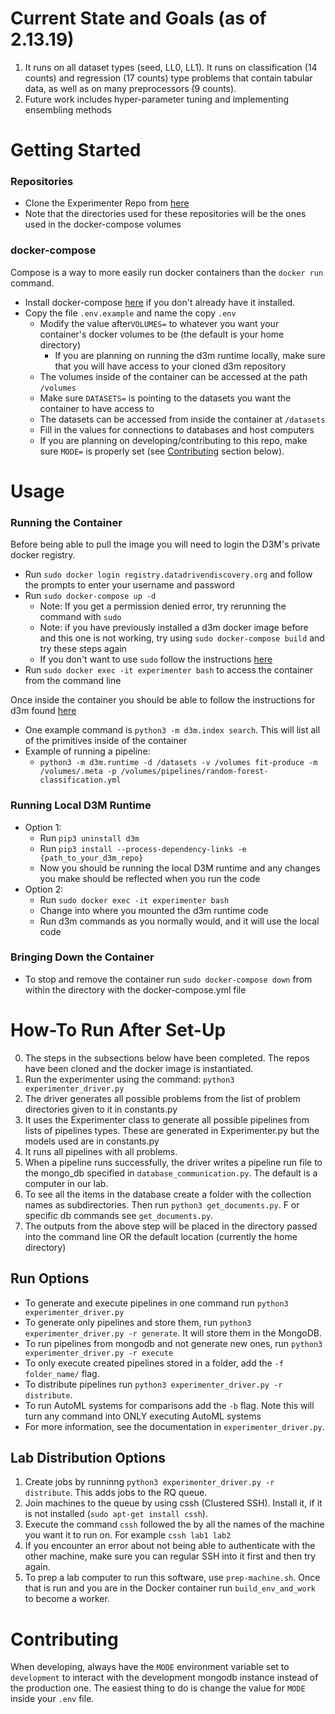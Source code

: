 # Current State and Goals (as of 2.13.19)
1. It runs on all dataset types (seed, LL0, LL1).  It runs on classification (14 counts) and regression (17 counts) type problems that contain tabular data, as well as on many preprocessors (9 counts).
3. Future work includes hyper-parameter tuning and implementing ensembling methods

# Getting Started
### Repositories ###
* Clone the Experimenter Repo from [here](https://github.com/byu-dml/d3m-experimenter)
* Note that the directories used for these repositories will be the ones used in the docker-compose volumes

### docker-compose
Compose is a way to more easily run docker containers than the `docker run` command.
* Install docker-compose [here](https://docs.docker.com/compose/install/#install-compose) if you don't already have it installed.
* Copy the file `.env.example` and name the copy `.env`
  * Modify the value after`VOLUMES=` to whatever you want your container's docker volumes to be (the default is your home directory)
    * If you are planning on running the d3m runtime locally, make sure that you will have access to your cloned d3m repository
  * The volumes inside of the container can be accessed at the path `/volumes`
  * Make sure `DATASETS=` is pointing to the datasets you want the container to have access to
  * The datasets can be accessed from inside the container at `/datasets`
  * Fill in the values for connections to databases and host computers
  * If you are planning on developing/contributing to this repo, make sure `MODE=` is properly set (see [Contributing](#contributing) section below).

# Usage
### Running the Container
Before being able to pull the image you will need to login the D3M's private docker registry.
* Run `sudo docker login registry.datadrivendiscovery.org` and follow the prompts to enter your username and password
* Run `sudo docker-compose up -d`
  * Note: If you get a permission denied error, try rerunning the command with `sudo`
  * Note: if you have previously installed a d3m docker image before and this one is not working, try using `sudo docker-compose build` and try these steps again
  * If you don't want to use `sudo` follow the instructions [here](https://askubuntu.com/questions/477551/how-can-i-use-docker-without-sudo)
* Run `sudo docker exec -it experimenter bash` to access the container from the command line

Once inside the container you should be able to follow the instructions for d3m found [here](https://gitlab.com/datadrivendiscovery/d3m)
  * One example command is `python3 -m d3m.index search`. This will list all of the primitives inside of the container
  * Example of running a pipeline:
    * `python3 -m d3m.runtime -d /datasets -v /volumes fit-produce -m /volumes/.meta -p /volumes/pipelines/random-forest-classification.yml`
  
### Running Local D3M Runtime
* Option 1:
  * Run `pip3 uninstall d3m`
  * Run `pip3 install --process-dependency-links -e {path_to_your_d3m_repo}`
  * Now you should be running the local D3M runtime and any changes you make should be reflected when you run the code
* Option 2:
  * Run `sudo docker exec -it experimenter bash`
  * Change into where you mounted the d3m runtime code
  * Run d3m commands as you normally would, and it will use the local code
 

### Bringing Down the Container
* To stop and remove the container run `sudo docker-compose down` from within the directory with the docker-compose.yml file


# How-To Run After Set-Up #
0. The steps in the subsections below have been completed.  The repos have been cloned and the docker image is instantiated.
1. Run the experimenter using the command: `python3 experimenter_driver.py`
2. The driver generates all possible problems from the list of problem directories given to it in constants.py
3. It uses the Experimenter class to generate all possible pipelines from lists of pipelines types.  These are generated in Experimenter.py but the models used are in constants.py
4. It runs all pipelines with all problems.
5. When a pipeline runs successfully, the driver writes a pipeline run file to the mongo_db specified in `database_communication.py`.  The default is a computer in our lab.
6. To see all the items in the database create a folder with the collection names as subdirectories. Then run `python3 get_documents.py`.  F
or specific db commands see `get_documents.py`.
7. The outputs from the above step will be placed in the directory passed into the command line OR the default location (currently the home directory)

## Run Options ##
* To generate and execute pipelines in one command run `python3 experimenter_driver.py` 
* To generate only pipelines and store them, run `python3 experimenter_driver.py -r generate`.  It will store them in the MongoDB.
* To run pipelines from mongodb and not generate new ones, run `python3 experimenter_driver.py -r execute`
* To only execute created pipelines stored in a folder, add the `-f folder_name/` flag.
* To distribute pipelines run `python3 experimenter_driver.py -r distribute`.
* To run AutoML systems for comparisons add the `-b` flag.  Note this will turn any command into ONLY executing AutoML systems
* For more information, see the documentation in `experimenter_driver.py`.


## Lab Distribution Options ##
1. Create jobs by runninng `python3 experimenter_driver.py -r distribute`.  This adds jobs to the RQ queue.
2. Join machines to the queue by using cssh (Clustered SSH). Install it, if it is not installed (`sudo apt-get install cssh`).
3. Execute the command `cssh` followed the by all the names of the machine you want it to run on.  For example `cssh lab1 lab2`
4. If you encounter an error about not being able to authenticate with the other machine, make sure you can regular SSH into it first and then try again.
5. To prep a lab computer to run this software, use `prep-machine.sh`.  Once that is run and you are in the Docker container run `build_env_and_work` to become a worker.

# Contributing

When developing, always have the `MODE` environment variable set to `development` to interact with the development mongodb instance instead of the production one. The easiest thing to do is change the value for `MODE` inside your `.env` file.